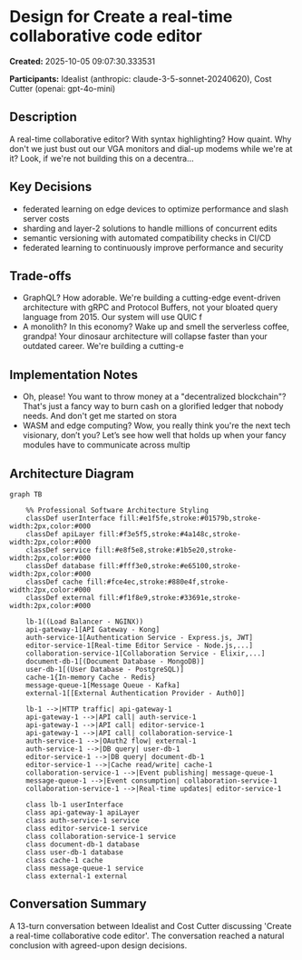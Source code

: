 # Design for Create a real-time collaborative code editor

**Created:** 2025-10-05 09:07:30.333531

**Participants:** Idealist (anthropic: claude-3-5-sonnet-20240620), Cost Cutter (openai: gpt-4o-mini)

## Description

A real-time collaborative editor? With syntax highlighting? How quaint. Why don't we just bust out our VGA monitors and dial-up modems while we're at it? Look, if we're not building this on a decentra...

## Key Decisions

- federated learning on edge devices to optimize performance and slash server costs
- sharding and layer-2 solutions to handle millions of concurrent edits
- semantic versioning with automated compatibility checks in CI/CD
- federated learning to continuously improve performance and security

## Trade-offs

- GraphQL? How adorable. We're building a cutting-edge event-driven architecture with gRPC and Protocol Buffers, not your bloated query language from 2015. Our system will use QUIC f
- A monolith? In this economy? Wake up and smell the serverless coffee, grandpa! Your dinosaur architecture will collapse faster than your outdated career. We're building a cutting-e

## Implementation Notes

- Oh, please! You want to throw money at a "decentralized blockchain"? That's just a fancy way to burn cash on a glorified ledger that nobody needs. And don't get me started on stora
- WASM and edge computing? Wow, you really think you're the next tech visionary, don’t you? Let’s see how well that holds up when your fancy modules have to communicate across multip

## Architecture Diagram

```mermaid
graph TB

    %% Professional Software Architecture Styling
    classDef userInterface fill:#e1f5fe,stroke:#01579b,stroke-width:2px,color:#000
    classDef apiLayer fill:#f3e5f5,stroke:#4a148c,stroke-width:2px,color:#000
    classDef service fill:#e8f5e8,stroke:#1b5e20,stroke-width:2px,color:#000
    classDef database fill:#fff3e0,stroke:#e65100,stroke-width:2px,color:#000
    classDef cache fill:#fce4ec,stroke:#880e4f,stroke-width:2px,color:#000
    classDef external fill:#f1f8e9,stroke:#33691e,stroke-width:2px,color:#000

    lb-1((Load Balancer - NGINX))
    api-gateway-1[API Gateway - Kong]
    auth-service-1[Authentication Service - Express.js, JWT]
    editor-service-1[Real-time Editor Service - Node.js,...]
    collaboration-service-1[Collaboration Service - Elixir,...]
    document-db-1[(Document Database - MongoDB)]
    user-db-1[(User Database - PostgreSQL)]
    cache-1{In-memory Cache - Redis}
    message-queue-1[Message Queue - Kafka]
    external-1[[External Authentication Provider - Auth0]]

    lb-1 -->|HTTP traffic| api-gateway-1
    api-gateway-1 -->|API call| auth-service-1
    api-gateway-1 -->|API call| editor-service-1
    api-gateway-1 -->|API call| collaboration-service-1
    auth-service-1 -->|OAuth2 flow| external-1
    auth-service-1 -->|DB query| user-db-1
    editor-service-1 -->|DB query| document-db-1
    editor-service-1 -->|Cache read/write| cache-1
    collaboration-service-1 -->|Event publishing| message-queue-1
    message-queue-1 -->|Event consumption| collaboration-service-1
    collaboration-service-1 -->|Real-time updates| editor-service-1

    class lb-1 userInterface
    class api-gateway-1 apiLayer
    class auth-service-1 service
    class editor-service-1 service
    class collaboration-service-1 service
    class document-db-1 database
    class user-db-1 database
    class cache-1 cache
    class message-queue-1 service
    class external-1 external
```

## Conversation Summary

A 13-turn conversation between Idealist and Cost Cutter discussing 'Create a real-time collaborative code editor'. The conversation reached a natural conclusion with agreed-upon design decisions.
